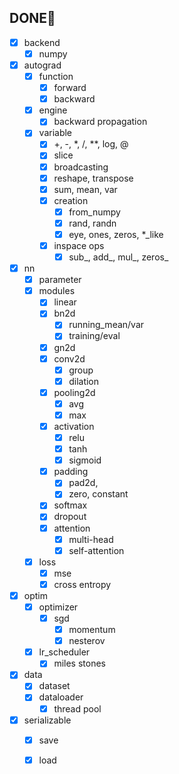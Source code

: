 
## DONE🔨

- [x] backend
    - [x] numpy
- [x] autograd
    - [x] function
        - [x] forward
        - [x] backward
    - [x] engine
        - [x] backward propagation
    - [x] variable
        - [x] +, -, *, /, **, log, @
        - [x] slice
        - [x] broadcasting
        - [x] reshape, transpose
        - [x] sum, mean, var
        - [x] creation
            - [x] from_numpy
            - [x] rand, randn
            - [x] eye, ones, zeros, *_like
        - [x] inspace ops
            - [x] sub_, add_, mul_, zeros_
- [x] nn
    - [x] parameter
    - [x] modules
        - [x] linear
        - [x] bn2d
            - [x] running_mean/var
            - [x] training/eval
        - [x] gn2d
        - [x] conv2d
            - [x] group
            - [x] dilation
        - [x] pooling2d
            - [x] avg
            - [x] max
        - [x] activation
            - [x] relu
            - [x] tanh
            - [x] sigmoid
        - [x] padding
            - [x] pad2d, 
            - [x] zero, constant
        - [x] softmax
        - [x] dropout
        - [x] attention
            - [x] multi-head
            - [x] self-attention
    - [x] loss
        - [x] mse
        - [x] cross entropy
- [x] optim
    - [x] optimizer
        - [x] sgd
            - [x] momentum
            - [x] nesterov
    - [x] lr_scheduler
        - [x] miles stones
- [x] data
    - [x] dataset
    - [x] dataloader
        - [x] thread pool
- [x] serializable
    - [x] save
    - [x] load

